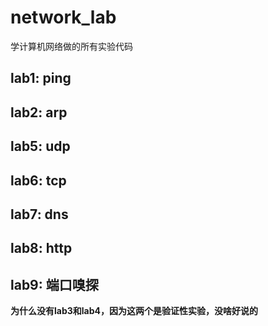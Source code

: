 # network_lab
学计算机网络做的所有实验代码
## lab1: ping
## lab2: arp
## lab5: udp
## lab6: tcp
## lab7: dns
## lab8: http
## lab9: 端口嗅探
**为什么没有lab3和lab4，因为这两个是验证性实验，没啥好说的**
